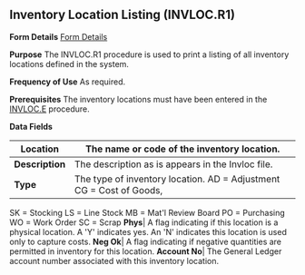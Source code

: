 ## Inventory Location Listing (INVLOC.R1)
<PageHeader />

**Form Details**
[Form Details](../INVLOC-R1-1/README.md)

**Purpose**
The INVLOC.R1 procedure is used to print a listing of all inventory locations
defined in the system.

**Frequency of Use**
As required.

**Prerequisites**
The inventory locations must have been entered in the [INVLOC.E](../INVLOC-E/README.md)
procedure.

**Data Fields**

| **Location**    | The name or code of the inventory location.                         |
| --------------- | ------------------------------------------------------------------- |
| **Description** | The description as is appears in the Invloc file.                   |
| **Type**        | The type of inventory location. AD = Adjustment CG = Cost of Goods, |
SK = Stocking LS = Line Stock MB = Mat'l Review Board PO = Purchasing WO =
Work Order SC = Scrap
**Phys**|  A flag indicating if this location is a physical location. A 'Y'
indicates yes. An 'N' indicates this location is used only to capture costs.
**Neg Ok**|  A flag indicating if negative quantities are permitted in
inventory for this location.
**Account No**|  The General Ledger account number associated with this
inventory location.

<badge text= "Version 8.10.57 " vertical="middle" />

<PageFooter />
